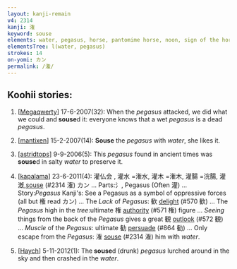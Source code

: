 ```yaml
---
layout: kanji-remain
v4: 2314
kanji: 潅
keyword: souse
elements: water, pegasus, horse, pantomime horse, noon, sign of the horse, turkey
elementsTree: l(water, pegasus)
strokes: 14
on-yomi: カン
permalink: /潅/
---
```


## Koohii stories: 

1) [<a href="http://kanji.koohii.com/profile/Megaqwerty">Megaqwerty</a>] 17-6-2007(32): When the <em>pegasus</em> attacked, we did what we could and<strong> souse</strong>d it: everyone knows that a wet <em>pegasus</em> is a dead <em>pegasus</em>.

2) [<a href="http://kanji.koohii.com/profile/mantixen">mantixen</a>] 15-2-2007(14): <strong>Souse</strong> the <em>pegasus</em> with <em>water</em>, she likes it.

3) [<a href="http://kanji.koohii.com/profile/astridtops">astridtops</a>] 9-9-2006(5): This <em>pegasus</em> found in ancient times was<strong> souse</strong>d in salty <em>water</em> to preserve it.

4) [<a href="http://kanji.koohii.com/profile/kapalama">kapalama</a>] 23-6-2011(4): 灌仏会 , 灌水 =潅水, 灌木 =潅木, 灌腸 =浣腸, 灌漑,<a href="../v4/2314.html">souse</a> (#2314 潅) カン ... Parts:氵, Pegasus (Often 灌) ... Story:<em>Pegasus</em> Kanji&#039;s: See a Pegasus as a symbol of oppressive forces (all but 権 read カン) ... The <em>Lack</em> of <em>Pegasus</em>: 歓 <a href="../v4/570.html">delight</a> (#570 歓) ... The <em>Pegasus</em> high in the <em>tree</em>:ultimate 権 <a href="../v4/571.html">authority</a> (#571 権) figure ... <em>Seeing</em> things from the back of the <em>Pegasus</em> gives a great 観 <a href="../v4/572.html">outlook</a> (#572 観) ... <em>Muscle</em> of the <em>Pegasus</em>: ultimate 勧 <a href="../v4/864.html">persuade</a> (#864 勧) ... Only escape from the <em>Pegasus</em>: 潅 <a href="../v4/2314.html">souse</a> (#2314 潅) him with <em>water</em>.

5) [<a href="http://kanji.koohii.com/profile/Haych">Haych</a>] 5-11-2012(1): The<strong> souse</strong>d (drunk) <em>pegasus</em> lurched around in the sky and then crashed in the <em>water</em>.

